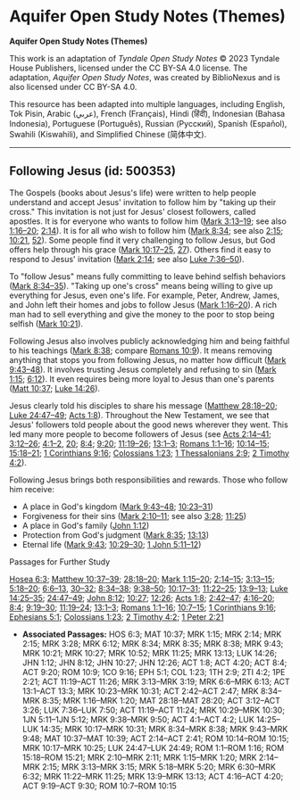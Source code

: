 # Aquifer Open Study Notes (Themes)

**Aquifer Open Study Notes (Themes)**

This work is an adaptation of *Tyndale Open Study Notes* © 2023 Tyndale House Publishers, licensed under the CC BY\-SA 4\.0 license. The adaptation, *Aquifer Open Study Notes*, was created by BiblioNexus and is also licensed under CC BY\-SA 4\.0\.

This resource has been adapted into multiple languages, including English, Tok Pisin, Arabic (عربي), French (Français), Hindi (हिंदी), Indonesian (Bahasa Indonesia), Portuguese (Português), Russian (Русский), Spanish (Español), Swahili (Kiswahili), and Simplified Chinese (简体中文).



--------------------------------

## Following Jesus (id: 500353)

The Gospels (books about Jesus's life) were written to help people understand and accept Jesus' invitation to follow him by "taking up their cross." This invitation is not just for Jesus' closest followers, called apostles. It is for everyone who wants to follow him ([Mark 3:13–19](https://ref.ly/Mark3:13-Mark3:19); see also [1:16–20](https://ref.ly/Mark1:16-Mark1:20); [2:14](https://ref.ly/Mark2:14)). It is for all who wish to follow him ([Mark 8:34](https://ref.ly/Mark8:34); see also [2:15](https://ref.ly/Mark2:15); [10:21](https://ref.ly/Mark10:21), [52](https://ref.ly/Mark10:52)). Some people find it very challenging to follow Jesus, but God offers help through his grace ([Mark 10:17–25,](https://ref.ly/Mark10:17-Mark10:25) [27](https://ref.ly/Mark10:27)). Others find it easy to respond to Jesus' invitation ([Mark 2:14](https://ref.ly/Mark2:14); see also [Luke 7:36–50](https://ref.ly/Luke7:36-Luke7:50)).

To "follow Jesus" means fully committing to leave behind selfish behaviors ([Mark 8:34–35](https://ref.ly/Mark8:34-Mark8:35)). "Taking up one's cross" means being willing to give up everything for Jesus, even one's life. For example, Peter, Andrew, James, and John left their homes and jobs to follow Jesus ([Mark 1:16–20](https://ref.ly/Mark1:16-Mark1:20)). A rich man had to sell everything and give the money to the poor to stop being selfish ([Mark 10:21](https://ref.ly/Mark10:21)). 

Following Jesus also involves publicly acknowledging him and being faithful to his teachings ([Mark 8:38](https://ref.ly/Mark8:38); compare [Romans 10:9](https://ref.ly/Rom10:9)). It means removing anything that stops you from following Jesus, no matter how difficult ([Mark 9:43–48](https://ref.ly/Mark9:43-Mark9:48)). It involves trusting Jesus completely and refusing to sin ([Mark 1:15](https://ref.ly/Mark1:15); [6:12](https://ref.ly/Mark6:12)). It even requires being more loyal to Jesus than one's parents ([Matt 10:37](https://ref.ly/Matt10:37); [Luke 14:26](https://ref.ly/Luke14:26)).

Jesus clearly told his disciples to share his message ([Matthew 28:18–20](https://ref.ly/Matt28:18-Matt28:20); [Luke 24:47–49](https://ref.ly/Luke24:47-Luke24:49); [Acts 1:8](https://ref.ly/Acts1:8)). Throughout the New Testament, we see that Jesus' followers told people about the good news wherever they went. This led many more people to become followers of Jesus (see [Acts 2:14–41](https://ref.ly/Acts2:14-Acts2:41); [3:12–26](https://ref.ly/Acts3:12-Acts3:26); [4:1–2](https://ref.ly/Acts4:1-Acts4:2), [20](https://ref.ly/Acts4:20); [8:4](https://ref.ly/Acts8:4); [9:20](https://ref.ly/Acts9:20); [11:19–26](https://ref.ly/Acts11:19-Acts11:26); [13:1–3](https://ref.ly/Acts13:1-Acts13:3); [Romans 1:1–16](https://ref.ly/Rom1:1-Rom1:16); [10:14–15](https://ref.ly/Rom10:14-Rom10:15); [15:18–21](https://ref.ly/Rom15:18-Rom15:21); [1 Corinthians 9:16](https://ref.ly/1Cor9:16); [Colossians 1:23](https://ref.ly/Col1:23); [1 Thessalonians 2:9](https://ref.ly/1Thess2:9); [2 Timothy 4:2](https://ref.ly/2Tim4:2)).

Following Jesus brings both responsibilities and rewards. Those who follow him receive:

* A place in God's kingdom ([Mark 9:43–48](https://ref.ly/Mark9:43-Mark9:48); [10:23–31](https://ref.ly/Mark10:23-Mark10:31))
* Forgiveness for their sins ([Mark 2:10–11](https://ref.ly/Mark2:10-Mark2:11); see also [3:28](https://ref.ly/Mark3:28); [11:25](https://ref.ly/Mark11:25))
* A place in God's family ([John 1:12](https://ref.ly/John1:12))
* Protection from God's judgment ([Mark 8:35](https://ref.ly/Mark8:35); [13:13](https://ref.ly/Mark13:13))
* Eternal life ([Mark 9:43](https://ref.ly/Mark9:43); [10:29–30](https://ref.ly/Mark10:29-Mark10:30); [1 John 5:11–12](https://ref.ly/1John5:11-1John5:12))

Passages for Further Study

[Hosea 6:3](https://ref.ly/Hos6:3); [Matthew 10:37–39](https://ref.ly/Matt10:37-Matt10:39); [28:18–20](https://ref.ly/Matt28:18-Matt28:20); [Mark 1:15–20](https://ref.ly/Mark1:15-Mark1:20); [2:14–15](https://ref.ly/Mark2:14-Mark2:15); [3:13–15](https://ref.ly/Mark3:13-Mark3:15); [5:18–20](https://ref.ly/Mark5:18-Mark5:20); [6:6–13](https://ref.ly/Mark6:6-Mark6:13), [30–32](https://ref.ly/Mark6:30-Mark6:32); [8:34–38](https://ref.ly/Mark8:34-Mark8:38); [9:38–50](https://ref.ly/Mark9:38-Mark9:50); [10:17–31](https://ref.ly/Mark10:17-Mark10:31); [11:22–25](https://ref.ly/Mark11:22-Mark11:25); [13:9–13](https://ref.ly/Mark13:9-Mark13:13); [Luke 14:25–35](https://ref.ly/Luke14:25-Luke14:35); [24:47–49](https://ref.ly/Luke24:47-Luke24:49); [John 8:12](https://ref.ly/John8:12); [10:27](https://ref.ly/John10:27); [12:26](https://ref.ly/John12:26); [Acts 1:8](https://ref.ly/Acts1:8); [2:42–47](https://ref.ly/Acts2:42-Acts2:47); [4:16–20](https://ref.ly/Acts4:16-Acts4:20); [8:4](https://ref.ly/Acts8:4); [9:19–30](https://ref.ly/Acts9:19-Acts9:30); [11:19–24](https://ref.ly/Acts11:19-Acts11:24); [13:1–3](https://ref.ly/Acts13:1-Acts13:3); [Romans 1:1–16](https://ref.ly/Rom1:1-Rom1:16); [10:7–15](https://ref.ly/Rom10:7-Rom10:15); [1 Corinthians 9:16](https://ref.ly/1Cor9:16); [Ephesians 5:1](https://ref.ly/Eph5:1); [Colossians 1:23](https://ref.ly/Col1:23); [2 Timothy 4:2](https://ref.ly/2Tim4:2); [1 Peter 2:21](https://ref.ly/1Pet2:21)

* **Associated Passages:** HOS 6:3; MAT 10:37; MRK 1:15; MRK 2:14; MRK 2:15; MRK 3:28; MRK 6:12; MRK 8:34; MRK 8:35; MRK 8:38; MRK 9:43; MRK 10:21; MRK 10:27; MRK 10:52; MRK 11:25; MRK 13:13; LUK 14:26; JHN 1:12; JHN 8:12; JHN 10:27; JHN 12:26; ACT 1:8; ACT 4:20; ACT 8:4; ACT 9:20; ROM 10:9; 1CO 9:16; EPH 5:1; COL 1:23; 1TH 2:9; 2TI 4:2; 1PE 2:21; ACT 11:19–ACT 11:26; MRK 3:13–MRK 3:19; MRK 6:6–MRK 6:13; ACT 13:1–ACT 13:3; MRK 10:23–MRK 10:31; ACT 2:42–ACT 2:47; MRK 8:34–MRK 8:35; MRK 1:16–MRK 1:20; MAT 28:18–MAT 28:20; ACT 3:12–ACT 3:26; LUK 7:36–LUK 7:50; ACT 11:19–ACT 11:24; MRK 10:29–MRK 10:30; 1JN 5:11–1JN 5:12; MRK 9:38–MRK 9:50; ACT 4:1–ACT 4:2; LUK 14:25–LUK 14:35; MRK 10:17–MRK 10:31; MRK 8:34–MRK 8:38; MRK 9:43–MRK 9:48; MAT 10:37–MAT 10:39; ACT 2:14–ACT 2:41; ROM 10:14–ROM 10:15; MRK 10:17–MRK 10:25; LUK 24:47–LUK 24:49; ROM 1:1–ROM 1:16; ROM 15:18–ROM 15:21; MRK 2:10–MRK 2:11; MRK 1:15–MRK 1:20; MRK 2:14–MRK 2:15; MRK 3:13–MRK 3:15; MRK 5:18–MRK 5:20; MRK 6:30–MRK 6:32; MRK 11:22–MRK 11:25; MRK 13:9–MRK 13:13; ACT 4:16–ACT 4:20; ACT 9:19–ACT 9:30; ROM 10:7–ROM 10:15

